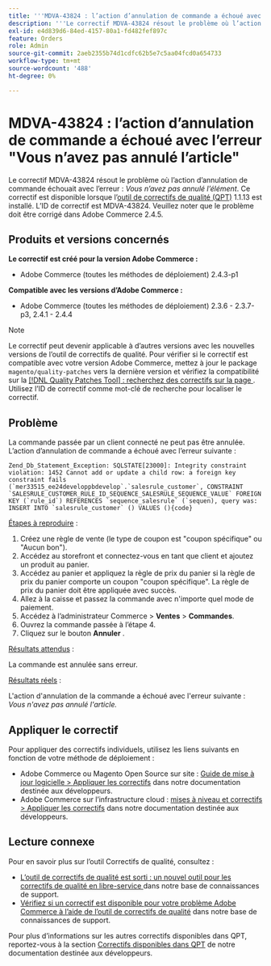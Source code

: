 ```yaml
---
title: '''MDVA-43824 : l’action d’annulation de commande a échoué avec l’erreur "Vous n’avez pas annulé l’article"'
description: '''Le correctif MDVA-43824 résout le problème où l’action d’annulation de commande échouait avec l’erreur : *Vous n’avez pas annulé l’élément*. Ce correctif est disponible lorsque l’[outil de correctifs de qualité (QPT)](/help/announcements/adobe-commerce-announcements/magento-quality-patches-released-new-tool-to-self-serve-quality-patches.md) 1.1.13 est installé. L’ID de correctif est MDVA-43824. Veuillez noter que le problème doit être corrigé dans Adobe Commerce 2.4.5."'
exl-id: e4d839d6-84ed-4157-80a1-fd482fef897c
feature: Orders
role: Admin
source-git-commit: 2aeb2355b74d1cdfc62b5e7c5aa04fcd0a654733
workflow-type: tm+mt
source-wordcount: '488'
ht-degree: 0%

---
```


# MDVA-43824 : l’action d’annulation de commande a échoué avec l’erreur &quot;Vous n’avez pas annulé l’article&quot;

Le correctif MDVA-43824 résout le problème où l’action d’annulation de commande échouait avec l’erreur : *Vous n’avez pas annulé l’élément*. Ce correctif est disponible lorsque l’[outil de correctifs de qualité (QPT)](/help/announcements/adobe-commerce-announcements/magento-quality-patches-released-new-tool-to-self-serve-quality-patches.md) 1.1.13 est installé. L’ID de correctif est MDVA-43824. Veuillez noter que le problème doit être corrigé dans Adobe Commerce 2.4.5.

## Produits et versions concernés

**Le correctif est créé pour la version Adobe Commerce :**

* Adobe Commerce (toutes les méthodes de déploiement) 2.4.3-p1

**Compatible avec les versions d’Adobe Commerce :**

* Adobe Commerce (toutes les méthodes de déploiement) 2.3.6 - 2.3.7-p3, 2.4.1 - 2.4.4

>[!NOTE]
>
>Le correctif peut devenir applicable à d’autres versions avec les nouvelles versions de l’outil de correctifs de qualité. Pour vérifier si le correctif est compatible avec votre version Adobe Commerce, mettez à jour le package `magento/quality-patches` vers la dernière version et vérifiez la compatibilité sur la [[!DNL Quality Patches Tool] : recherchez des correctifs sur la page ](https://experienceleague.adobe.com/tools/commerce-quality-patches/index.html?lang=fr). Utilisez l’ID de correctif comme mot-clé de recherche pour localiser le correctif.

## Problème

La commande passée par un client connecté ne peut pas être annulée. L’action d’annulation de commande a échoué avec l’erreur suivante :

```
Zend_Db_Statement_Exception: SQLSTATE[23000]: Integrity constraint violation: 1452 Cannot add or update a child row: a foreign key constraint fails (`mer33515_ee24developpbdevelop`.`salesrule_customer`, CONSTRAINT `SALESRULE_CUSTOMER_RULE_ID_SEQUENCE_SALESRULE_SEQUENCE_VALUE` FOREIGN KEY (`rule_id`) REFERENCES `sequence_salesrule` (`sequen), query was: INSERT INTO `salesrule_customer` () VALUES (){code}
```

<u>Étapes à reproduire</u> :

1. Créez une règle de vente (le type de coupon est &quot;coupon spécifique&quot; ou &quot;Aucun bon&quot;).
1. Accédez au storefront et connectez-vous en tant que client et ajoutez un produit au panier.
1. Accédez au panier et appliquez la règle de prix du panier si la règle de prix du panier comporte un coupon &quot;coupon spécifique&quot;. La règle de prix du panier doit être appliquée avec succès.
1. Allez à la caisse et passez la commande avec n&#39;importe quel mode de paiement.
1. Accédez à l’administrateur Commerce > **Ventes** > **Commandes**.
1. Ouvrez la commande passée à l’étape 4.
1. Cliquez sur le bouton **Annuler** .

<u>Résultats attendus</u> :

La commande est annulée sans erreur.

<u>Résultats réels</u> :

L&#39;action d&#39;annulation de la commande a échoué avec l&#39;erreur suivante : *Vous n&#39;avez pas annulé l&#39;article.*

## Appliquer le correctif

Pour appliquer des correctifs individuels, utilisez les liens suivants en fonction de votre méthode de déploiement :

* Adobe Commerce ou Magento Open Source sur site : [Guide de mise à jour logicielle > Appliquer les correctifs](https://experienceleague.adobe.com/fr/docs/commerce-operations/tools/quality-patches-tool/usage) dans notre documentation destinée aux développeurs.
* Adobe Commerce sur l’infrastructure cloud : [mises à niveau et correctifs > Appliquer les correctifs](https://experienceleague.adobe.com/fr/docs/commerce-cloud-service/user-guide/develop/upgrade/apply-patches) dans notre documentation destinée aux développeurs.

## Lecture connexe

Pour en savoir plus sur l’outil Correctifs de qualité, consultez :

* [ L’outil de correctifs de qualité est sorti : un nouvel outil pour les correctifs de qualité en libre-service ](/help/announcements/adobe-commerce-announcements/magento-quality-patches-released-new-tool-to-self-serve-quality-patches.md) dans notre base de connaissances de support.
* [Vérifiez si un correctif est disponible pour votre problème Adobe Commerce à l’aide de l’outil de correctifs de qualité](/help/support-tools/patches-available-in-qpt-tool/check-patch-for-magento-issue-with-magento-quality-patches.md) dans notre base de connaissances de support.

Pour plus d’informations sur les autres correctifs disponibles dans QPT, reportez-vous à la section [Correctifs disponibles dans QPT](https://experienceleague.adobe.com/tools/commerce-quality-patches/index.html?lang=fr) de notre documentation destinée aux développeurs.
